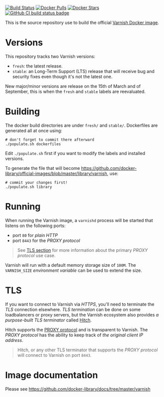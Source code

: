 [![Build Status](https://travis-ci.org/_/varnish.svg?branch=master)](https://travis-ci.org/_/varnish)
[![Docker Pulls](https://img.shields.io/docker/pulls/_/varnish.svg)](https://hub.docker.com/r/_/varnish)
[![Docker Stars](https://img.shields.io/docker/stars/_/varnish.svg)](https://hub.docker.com/r/_/varnish)
[![GitHub CI build status badge](https://github.com/varnish/docker-varnish/workflows/GitHub%20CI/badge.svg)](https://github.com/varnish/docker-varnish/actions?query=workflow%3A%22GitHub+CI%22)
<!--[![update.sh build status badge](https://img.shields.io/jenkins/s/https/doi-janky.infosiftr.net/job/update.sh/job/varnish.svg?label=Automated%20update.sh)](https://doi-janky.infosiftr.net/job/update.sh/job/varnish/)
[![amd64 build status badge](https://img.shields.io/jenkins/s/https/doi-janky.infosiftr.net/job/multiarch/job/amd64/job/varnish.svg?label=amd64)](https://doi-janky.infosiftr.net/job/multiarch/job/amd64/job/varnish)
[![arm32v5 build status badge](https://img.shields.io/jenkins/s/https/doi-janky.infosiftr.net/job/multiarch/job/arm32v5/job/varnish.svg?label=arm32v5)](https://doi-janky.infosiftr.net/job/multiarch/job/arm32v5/job/varnish)
[![arm32v6 build status badge](https://img.shields.io/jenkins/s/https/doi-janky.infosiftr.net/job/multiarch/job/arm32v6/job/varnish.svg?label=arm32v6)](https://doi-janky.infosiftr.net/job/multiarch/job/arm32v6/job/varnish)
[![arm32v7 build status badge](https://img.shields.io/jenkins/s/https/doi-janky.infosiftr.net/job/multiarch/job/arm32v7/job/varnish.svg?label=arm32v7)](https://doi-janky.infosiftr.net/job/multiarch/job/arm32v7/job/varnish)
[![arm64v8 build status badge](https://img.shields.io/jenkins/s/https/doi-janky.infosiftr.net/job/multiarch/job/arm64v8/job/varnish.svg?label=arm64v8)](https://doi-janky.infosiftr.net/job/multiarch/job/arm64v8/job/varnish)
[![i386 build status badge](https://img.shields.io/jenkins/s/https/doi-janky.infosiftr.net/job/multiarch/job/i386/job/varnish.svg?label=i386)](https://doi-janky.infosiftr.net/job/multiarch/job/i386/job/varnish)
[![mips64le build status badge](https://img.shields.io/jenkins/s/https/doi-janky.infosiftr.net/job/multiarch/job/mips64le/job/varnish.svg?label=mips64le)](https://doi-janky.infosiftr.net/job/multiarch/job/mips64le/job/varnish)
[![ppc64le build status badge](https://img.shields.io/jenkins/s/https/doi-janky.infosiftr.net/job/multiarch/job/ppc64le/job/varnish.svg?label=ppc64le)](https://doi-janky.infosiftr.net/job/multiarch/job/ppc64le/job/varnish)
[![s390x build status badge](https://img.shields.io/jenkins/s/https/doi-janky.infosiftr.net/job/multiarch/job/s390x/job/varnish.svg?label=s390x)](https://doi-janky.infosiftr.net/job/multiarch/job/s390x/job/varnish)-->

This is the source repository use to build the official [Varnish Docker image](https://hub.docker.com/_/varnish).

# Versions

This repository tracks two Varnish versions:

- `fresh`: the latest release.
- `stable`: an Long-Term Support (LTS) release that will receive bug and security fixes even though it's not the latest one.

New major/minor versions are release on the 15th of March and of September, this is when the `fresh` and `stable` labels are reevaluated.

# Building

The docker build directories are under `fresh/` and `stable/`. Dockerfiles are generated all at once using:

```
# don't forget to commit there afterward
./populate.sh dockerfiles
```

Edit `./populate.sh` first if you want to modify the labels and installed versions.

To generate the file that will become https://github.com/docker-library/official-images/blob/master/library/varnish, use:

```
# commit your changes first!
./populate.sh library
```
# Running

When running the Varnish image, a `varnishd` process will be started that listens on the following ports:

* port `80` for *plain HTTP*
* port `8443` for the *PROXY protocol*

> See [TLS section](#tls) for more information about the primary *PROXY protocol* use case.

Varnish will run with a default memory storage size of `100M`. The `VARNISH_SIZE` *environment variable* can be used to extend the size.

# TLS

If you want to connect to Varnish via *HTTPS*, you'll need to terminate the *TLS* connection elsewhere. *TLS termination* can be done on some loadbalancers or proxy servers, but the Varnish ecosystem also provides *a purpose-built TLS terminator* called [Hitch](https://hitch-tls.org/). 

Hitch supports the [PROXY protocol](https://www.haproxy.org/download/1.8/doc/proxy-protocol.txt) and is transparent to Varnish. The *PROXY protocol* has the ability to keep track of *the original client IP address*.

> Hitch, or any other TLS terminator that supports the *PROXY protocol* will connect to Varnish on port `8443`.

# Image documentation

Please see https://github.com/docker-library/docs/tree/master/varnish
